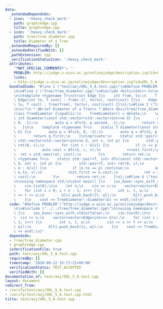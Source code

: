 ```yaml
---
data:
  _extendedDependsOn:
  - icon: ':heavy_check_mark:'
    path: graph/edge.cpp
    title: graph/edge.cpp
  - icon: ':heavy_check_mark:'
    path: tree/tree_diameter.cpp
    title: Diameter of a Tree
  _extendedRequiredBy: []
  _extendedVerifiedWith: []
  _pathExtension: cpp
  _verificationStatusIcon: ':heavy_check_mark:'
  attributes:
    '*NOT_SPECIAL_COMMENTS*': ''
    PROBLEM: http://judge.u-aizu.ac.jp/onlinejudge/description.jsp?id=GRL_5_A
    links:
    - http://judge.u-aizu.ac.jp/onlinejudge/description.jsp?id=GRL_5_A
  bundledCode: "#line 1 \"test/aoj/GRL_5_A.test.cpp\"\n#define PROBLEM \"http://judge.u-aizu.ac.jp/onlinejudge/description.jsp?id=GRL_5_A\"\
    \n\n#line 1 \"tree/tree_diameter.cpp\"\n#include <bits/stdc++.h>\n#line 2 \"graph/edge.cpp\"\
    \n\ntemplate <typename T>\nstruct Edge {\n    int from, to;\n    T cost;\n   \
    \ Edge(int to, T cost) : from(-1), to(to), cost(cost) {}\n    Edge(int from, int\
    \ to, T cost) : from(from), to(to), cost(cost) {}\n};\n#line 3 \"tree/tree_diameter.cpp\"\
    \n\n/*\n * @brief Diameter of a Tree\n * @docs docs/tree/tree_diameter.md\n */\n\
    class TreeDiameter {\npublic:\n    TreeDiameter() = delete;\n    \n    static\
    \ int diameter(const std::vector<std::vector<int>>& G) {\n        auto p = dfs(G,\
    \ 0, -1);\n        auto q = dfs(G, p.second, -1);\n        return q.first;\n \
    \   }\n\n    template <typename T>\n    static T diameter(const std::vector<std::vector<Edge<T>>>&\
    \ G) {\n        auto p = dfs(G, 0, -1);\n        auto q = dfs(G, p.second, -1);\n\
    \        return q.first;\n    }\n\nprivate:\n    static std::pair<int, int> dfs(const\
    \ std::vector<std::vector<int>>& G, int v, int p) {\n        std::pair<int, int>\
    \ ret(0, v);\n        for (int c : G[v]) {\n            if (c == p) continue;\n\
    \            auto cost = dfs(G, c, v);\n            ++cost.first;\n          \
    \  ret = std::max(ret, cost);\n        }\n        return ret;\n    }\n\n    template\
    \ <typename T>\n    static std::pair<T, int> dfs(const std::vector<std::vector<Edge<T>>>&\
    \ G, int v, int p) {\n        std::pair<T, int> ret(0, v);\n        for (auto&\
    \ e : G[v]) {\n            if (e.to == p) continue;\n            auto cost = dfs(G,\
    \ e.to, v);\n            cost.first += e.cost;\n            ret = std::max(ret,\
    \ cost);\n        }\n        return ret;\n    }\n};\n#line 4 \"test/aoj/GRL_5_A.test.cpp\"\
    \n\nusing namespace std;\n\nint main() {\n    ios_base::sync_with_stdio(false);\n\
    \    cin.tie(0);\n\n    int n;\n    cin >> n;\n    vector<vector<Edge<int>>> G(n);\n\
    \    for (int i = 0; i < n - 1; i++) {\n        int s, t, w;\n        cin >> s\
    \ >> t >> w;\n        G[s].push_back({t, w});\n        G[t].push_back({s, w});\n\
    \    }\n    cout << TreeDiameter::diameter(G) << endl;\n}\n"
  code: "#define PROBLEM \"http://judge.u-aizu.ac.jp/onlinejudge/description.jsp?id=GRL_5_A\"\
    \n\n#include \"../../tree/tree_diameter.cpp\"\n\nusing namespace std;\n\nint main()\
    \ {\n    ios_base::sync_with_stdio(false);\n    cin.tie(0);\n\n    int n;\n  \
    \  cin >> n;\n    vector<vector<Edge<int>>> G(n);\n    for (int i = 0; i < n -\
    \ 1; i++) {\n        int s, t, w;\n        cin >> s >> t >> w;\n        G[s].push_back({t,\
    \ w});\n        G[t].push_back({s, w});\n    }\n    cout << TreeDiameter::diameter(G)\
    \ << endl;\n}"
  dependsOn:
  - tree/tree_diameter.cpp
  - graph/edge.cpp
  isVerificationFile: true
  path: test/aoj/GRL_5_A.test.cpp
  requiredBy: []
  timestamp: '2020-09-22 15:17:21+09:00'
  verificationStatus: TEST_ACCEPTED
  verifiedWith: []
documentation_of: test/aoj/GRL_5_A.test.cpp
layout: document
redirect_from:
- /verify/test/aoj/GRL_5_A.test.cpp
- /verify/test/aoj/GRL_5_A.test.cpp.html
title: test/aoj/GRL_5_A.test.cpp
---
```


